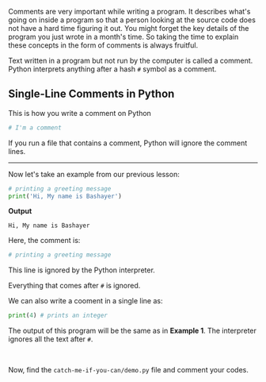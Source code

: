 ﻿Comments are very important while writing a program. It describes what's going on inside a program so that a person looking at the source code does not have a hard time figuring it out. You might forget the key details of the program you just wrote in a month's time. So taking the time to explain these concepts in the form of comments is always fruitful.

Text written in a program but not run by the computer is called a comment. Python interprets anything after a hash `#` symbol as a comment.

## Single-Line Comments in Python

This is how you write a comment on Python
```python
# I'm a comment
```
If you run a file that contains a comment, Python will ignore the comment lines.

---

Now let's take an example from our previous lesson:
```python
# printing a greeting message
print('Hi, My name is Bashayer')
```

**Output**
```
Hi, My name is Bashayer
```
Here, the comment is:

```python
# printing a greeting message
```
This line is ignored by the Python interpreter.

Everything that comes after  `#`  is ignored. 

We can also write a cooment in a single line as:
```python
print(4) # prints an integer
```
The output of this program will be the same as in **Example 1**. The interpreter ignores all the text after `#`.

<br>

Now, find the `catch-me-if-you-can/demo.py` file and comment your codes.